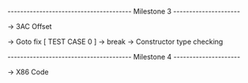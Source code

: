 --------------------------------------- Milestone 3 ---------------------

<!-- -> Final -->
<!-- -> Type casting fix ( boolean ) -->
<!-- -> Local Variable Scope Redeclaration -->
<!-- -> PushParam and PopParams -->
-> 3AC Offset
<!-- -> Stack Pointer Manipulation -->
<!-- -> No heap, only stack -->
<!-- -> Return Address -->
-> Goto fix [ TEST CASE 0 ]
-> break
-> Constructor type checking
<!-- -> continue -->
--------------------------------------- Milestone 4 ---------------------

-> X86 Code
